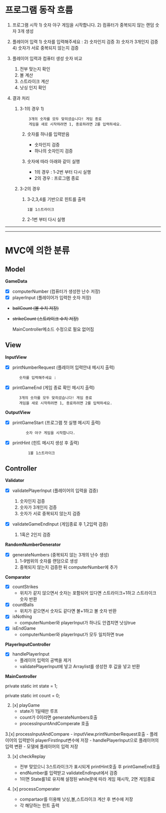 프로그램 동작 흐름
===

1. 프로그램 시작
   1) 
            숫자 야구 게임을 시작합니다.
   2) 컴퓨터가 중복되지 않는 랜덤 숫자 3개 생성


2. 플레이어 입력
   1)
            숫자를 입력해주세요 : 
   2) 숫자인지 검증
   3) 숫자가 3개인지 검증
   4) 숫자가 서로 중복되지 않는지 검증
   

3. 플레이어 입력과 컴퓨터 생성 숫자 비교
   1) 전부 맞는지 확인
   2) 볼 계산
   3) 스트라이크 계산
   4) 낫싱 인지 확인


4. 결과 처리
   1) 3-1의 경우
      1)
   
              3개의 숫자를 모두 맞히셨습니다! 게임 종료
              게임을 새로 시작하려면 1, 종료하려면 2를 입력하세요.
      2) 숫자를 하나를 입력받음
         - 숫자인지 검증
         - 하나의 숫자인지 검증
      3) 숫자에 따라 아래와 같이 실행
         
         - 1의 경우 : 1-2번 부터 다시 실행
         - 2의 경우 : 프로그램 종료

   2) 3-2의 경우
      1) 3-2,3,4를 기반으로 힌트를 출력 

             1볼 1스트라이크
      2) 2-1번 부터 다시 실행

---

---
MVC에 의한 분류
==
## Model
__GameData__
- [x] computerNumber (컴퓨터가 생성한 난수 저장)
- [x] playerInput (플레이어가 입력한 숫자 저장)
- ~~ballCount (볼 수치 저장)~~
- ~~strikeCount (스트라이크 수치 저장)~~

    MainController메소드 수정으로 필요 없어짐


## View
__InputView__
- [x] printNumberRequest (플레이어 입력안내 메시지 출력)

         숫자를 입력해주세요 : 
- [x] printGameEnd (게임 종료 확인 메시지 출력)

         3개의 숫자를 모두 맞히셨습니다! 게임 종료
         게임을 새로 시작하려면 1, 종료하려면 2를 입력하세요.

__OutputView__
- [x] printGameStart (프로그램 첫 실행 메시지 출력)

            숫자 야구 게임을 시작합니다.
- [x] printHint (힌트 메시지 생성 후 출력)

             1볼 1스트라이크

## Controller
__Validator__


- [x] validatePlayerInput (플레이어의 입력을 검증)
   1) 숫자인지 검증
   3) 숫자가 3개인지 검증
   4) 숫자가 서로 중복되지 않는지 검증


- [x] validateGameEndInput (게임종료 후 1,2입력 검증)
  1) 1혹은 2인지 검증

__RandomNumberGenerator__
- [x] generateNumbers (중복되지 않는 3개의 난수 생성)
  1) 1-9범위의 숫자를 랜덤으로 생성
  2) 중복되지 않는지 검증한 뒤 computerNumber에 추가

__Comparator__
- [x] countStrikes
    * 위치가 같지 않으면서 숫자는 포함되어 있다면 스트라이크+1하고 스트라이크 숫자 반환
- [x] countBalls
    * 위치가 같으면서 숫자도 같다면 볼+1하고 볼 숫자 반환
- [x] isNothing
    * computerNumber와 playerInput가 하나도 안겹치면 낫싱true
- [x] isEndGame
    * computerNumber와 playerInput가 모두 일치하면 true

__PlayerInputController__
- [x] handlePlayerInput
  * 플레이어 입력의 공백을 제거
  * validatePlayerInput에 넣고 Arraylist를 생성한 후 값을 넣고 반환

  
__MainController__

private static int state = 1;

private static int count = 0;

2. [x] playGame
    - state가 1일때만 루프
    - count가 0이라면 generateNumbers호출
    - processInpuntAndComperate 호출
      
   

3.[x]  processInputAndCompare
    - inputView.printNumberRequest호출
    - 플레이어의 입력받아 playerFirstInput변수에 저장
    - handlePlayerInput으로 플레이어의 입력 변환
    - 모델에 플레이어의 입력 저장
   

3. [x] checkReplay
    - 전부 맞았으니 3스트라이크가 표시되게 printHint호출 후 printGameEnd호출
    - endNumber를 입력받고 validateEndInput에서 검증
    - 1이면 State를1로 유지해 설정된 while문에 따라 게임 재시작, 2면 게임종료


4. [x] processComperater
    - compartaor를 이용해 낫싱,볼,스트라이크 계산 후 변수에 저장
    - 각 해당하는 힌트 출력






